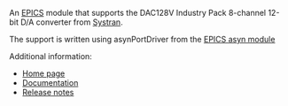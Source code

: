 An [EPICS](http://www.aps.anl.gov/epics/) 
module that supports the DAC128V Industry Pack 8-channel 12-bit D/A converter from
[Systran](http://www.systran.com). 

The support is written using asynPortDriver from the [EPICS asyn module](https://github.com/epics-modules/asyn)

Additional information:
* [Home page](http://htmlpreview.github.com/?https://github.com/epics-modules/dac128V/blob/master/documentation/dac128V.html)
* [Documentation](http://htmlpreview.github.com/?https://github.com/epics-modules/dac128V/blob/master/documentation/dac128VDoc.html)
* [Release notes](http://htmlpreview.github.com/?https://github.com/epics-modules/dac128V/blob/master/documentation/dac128VReleaseNotes.html)
